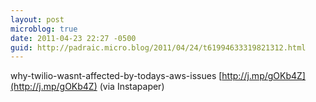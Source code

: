 ```yaml
---
layout: post
microblog: true
date: 2011-04-23 22:27 -0500
guid: http://padraic.micro.blog/2011/04/24/t61994633319821312.html
---
```

why-twilio-wasnt-affected-by-todays-aws-issues [http://j.mp/gOKb4Z](http://j.mp/gOKb4Z) (via Instapaper)
